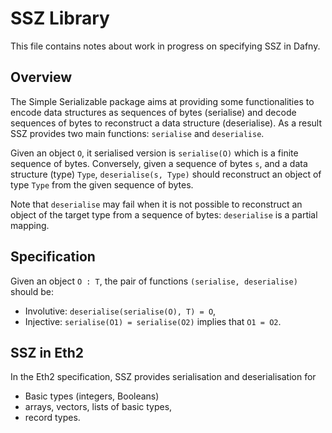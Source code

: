 
# SSZ Library

This file contains notes about work in progress on specifying SSZ in Dafny.

## Overview

The Simple Serializable package aims at providing some functionalities to encode data structures as sequences of bytes (serialise) and decode sequences of bytes to reconstruct a data structure (deserialise).
As a result SSZ provides two main functions: `serialise` and `deserialise`.

Given an object `O`, it serialised version is `serialise(O)` which is a finite sequence of bytes.
Conversely, given a sequence of bytes `s`, and a data structure (type) `Type`, `deserialise(s, Type)` should reconstruct an object of type `Type` from the given sequence of bytes.

Note that `deserialise` may fail when it is not possible to reconstruct an object of the target type from a sequence of bytes: `deserialise` is a partial mapping.

## Specification

Given an object `O : T`, the pair of functions `(serialise, deserialise)` should be:

* Involutive: `deserialise(serialise(O), T) = O`,
* Injective: `serialise(O1) = serialise(O2)` implies that `O1 = O2`.

## SSZ in Eth2

In the Eth2 specification, SSZ provides serialisation and deserialisation for

* Basic types (integers, Booleans)
* arrays, vectors, lists of basic types,
* record types.

